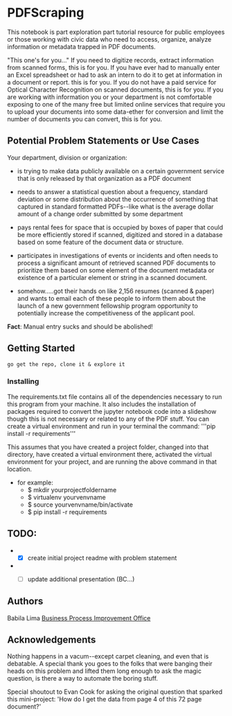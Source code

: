# PDFScraping
This notebook is part exploration part tutorial resource for public employees or those working with civic data who need to access, organize, analyze information or metadata trapped in PDF documents.

"This one's for you..."
If you need to digitize records, extract information from scanned forms, this is for you.  If you have ever had to manually enter an Excel spreadsheet or had to ask an intern to do it to get at information in a document or report. this is for you. If you do not have a paid service for Optical Character Recognition on scanned documents, this is for you.  If you are working with information you or your department is not comfortable exposing to one of the many free but limited online services that require you to upload your documents into some data-ether for conversion and limit the number of documents you can convert, this is for you.

## Potential Problem Statements or Use Cases
Your department, division or organization:

* is trying to make data publicly available on a certain government service that is only released by that organization as a PDF document

* needs to answer a statistical question about a frequency, standard deviation or some distribution about the occurrence of something that captured in standard formatted PDFs--like what is the average dollar amount of a change order submitted by some department

* pays rental fees for space that is occupied by boxes of paper that could be more efficiently stored if scanned, digitized and stored in a database based on some feature of the document data or structure.

* participates in investigations of events or incidents and often needs to process a significant amount of retrieved scanned PDF documents to prioritize them based on some element of the document metadata or existence of a particular element or string in a scanned document.

* somehow.....got their hands on like 2,156 resumes (scanned & paper) and wants to email each of these people to inform them about the launch of a new government fellowship program opportunity to potentially increase the competitiveness of the applicant pool.


**Fact**: Manual entry sucks and should be abolished!

## Getting Started
```
go get the repo, clone it & explore it
```

### Installing
The requirements.txt file contains all of the dependencies necessary to run this program from your machine. It also includes the installation of packages required to convert the jupyter notebook code into a slideshow  though this is not necessary or related to any of the PDF stuff.  You can create a virtual environment and run in your terminal the command:
'''pip install -r requirements'''

This assumes that you have created a project folder, changed into that directory, have created a virtual environment there, activated the virtual environment for your project, and are running the above command in that location.
* for example:
  * $ mkdir yourprojectfoldername
  * $ virtualenv yourvenvname
  * $ source yourvenvname/bin/activate
  * $ pip install -r requirements

## TODO:
* - [x] create initial project readme with problem statement
* - [ ] update additional presentation (BC...)


## Authors
Babila Lima [Business Process Improvement Office](https://generalservices.baltimorecity.gov/business-process-improvement-office)

## Acknowledgements
Nothing happens in a vacum--except carpet cleaning, and even that is debatable. A special thank you goes to the folks that were banging their heads on this problem and lifted them long enough to ask the magic question, is there a way to automate the boring stuff.  

Special shoutout to Evan Cook for asking the original question that sparked this mini-project: 'How do I get the data from page 4 of this 72 page document?'
